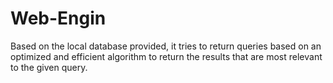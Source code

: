 # Web-Engin
Based on the local database provided, it tries to return queries based on an optimized and efficient algorithm to return the results that are most relevant to the given query.
